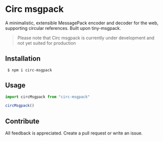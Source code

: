 # Circ msgpack

A minimalistic, extensible MessagePack encoder and decoder for the web, supporting circular references. Built upon tiny-msgpack.

> Please note that Circ msgpack is currently under development and not yet suited for production

## Installation

```shell
 $ npm i circ-msgpack
```

## Usage



```ts
import circMsgpack from "circ-msgpack"

circMsgpack()
```

## Contribute

All feedback is appreciated. Create a pull request or write an issue.
